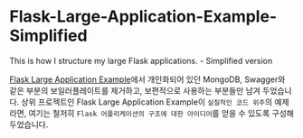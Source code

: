 # Flask-Large-Application-Example-Simplified
This is how I structure my large Flask applications. - Simplified version

<a href="https://github.com/JoMingyu/Flask-Large-Application-Example">Flask Large Application Example</a>에서 개인화되어 있던 MongoDB, Swagger와 같은 부분의 보일러플레이트를 제거하고, 보편적으로 사용하는 부분들만 남겨 두었습니다. 상위 프로젝트인 Flask Large Application Example이 `실질적인 코드 위주`의 예제라면, 여기는 철저히 `Flask 어플리케이션의 구조에 대한 아이디어`를 얻을 수 있도록 구성해 두었습니다.
